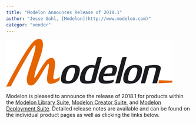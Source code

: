 ```yaml
---
title: "Modelon Announces Release of 2018.1"
author: "Jesse Gohl, [Modelon](http://www.modelon.com)"
categor: "vendor"
---
```

<a href="http://www.modelon.com"><img src="Modelon_2011_Flat_RGB.png" width="452" height="130" class="" alt=""></a>

Modelon is pleased to announce the release of 2018.1 for products within the <a href="http://www.modelon.com/products/modelon-library-suite/" title="Opens internal link in current window" class="internal-link">Modelon Library Suite</a>, <a href="http://www.modelon.com/products/modelon-creator-suite/" title="Opens internal link in current window" class="internal-link">Modelon Creator Suite</a>, and <a href="http://www.modelon.com/products/modelon-deployment-suite/" title="Opens internal link in current window" class="internal-link">Modelon Deployment Suite</a>. Detailed release notes are available and can be found on the individual product pages as well as clicking the links below.&nbsp; 
